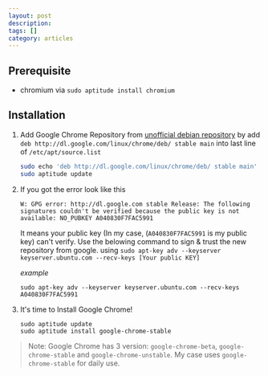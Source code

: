 ```yaml
---
layout: post
description: 
tags: []
category: articles
---
```


## Prerequisite
- chromium via `sudo aptitude install chromium`

## Installation
1. Add Google Chrome Repository from [unofficial debian repository](https://wiki.debian.org/UnofficialRepositories) by add `deb http://dl.google.com/linux/chrome/deb/ stable main` into last line of `/etc/apt/source.list`
    
    ```bash
    sudo echo 'deb http://dl.google.com/linux/chrome/deb/ stable main' >> /etc/apt/source.list
    sudo aptitude update
    ```

2. If you got the error look like this

    ```
    W: GPG error: http://dl.google.com stable Release: The following signatures couldn't be verified because the public key is not available: NO_PUBKEY A040830F7FAC5991
    ```
    It means your public key (In my case, (`A040830F7FAC5991` is my public key) can't verify. Use the belowing command to sign & trust the new repository from google. using `sudo apt-key adv --keyserver keyserver.ubuntu.com --recv-keys [Your public KEY]`

    *example*

    ```
    sudo apt-key adv --keyserver keyserver.ubuntu.com --recv-keys A040830F7FAC5991
    ```

3. It's time to Install Google Chrome!

    ```
    sudo aptitude update
    sudo aptitude install google-chrome-stable 
    ```
    
> Note: Google Chrome has 3 version: `google-chrome-beta`, `google-chrome-stable` and `google-chrome-unstable`. My case uses `google-chrome-stable` for daily use.

